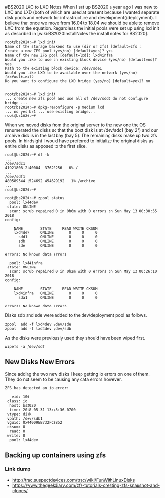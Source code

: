 <!-- DiskLayoutOnBS2020, Version: 1, Modified: 2018/12/02, Author: trac -->
#BS2020 LXC to LXD Notes 
When I set up BS2020 a year ago I was new to LXC and LXD (both of which are used at present because I wanted separate disk pools and network for infrastructure and development(/deployment). I believe that once we move from 16.04 to 18.04 we should be able to remove LXC from the equation. Regardless the initial pools were set up using lxd init as described in [wiki:BS2020InstallNotes the install notes for BS2020]. 
	
	root@bs2020:~# lxd init
	Name of the storage backend to use (dir or zfs) [default=zfs]: 
	Create a new ZFS pool (yes/no) [default=yes]? yes
	Name of the new ZFS pool [default=lxd]: lxd4infra
	Would you like to use an existing block device (yes/no) [default=no]? yes
	Path to the existing block device: /dev/sde1
	Would you like LXD to be available over the network (yes/no) [default=no]? 
	Do you want to configure the LXD bridge (yes/no) [default=yes]? no
	
	
	root@bs2020:~# lxd init
	... create new zfs pool and use all of /dev/sdd1 do not configure bridge ...
	root@bs2020:~# dpkg-reconfigure -p medium lxd
	... no yes br1 ... use existing bridge...
	root@bs2020:~#
	
When we moved disks from the original server to the new one the OS renumerated the disks so that the boot disk is at /dev/sdc1 (bay 2?) and our archive disk is in the last bay (bay 5). The remaining disks make up two zfs pools. In hindsight I would have preferred to initialize the original disks as entire disks as apposed to the first slice.

	
	root@bs2020:~# df -k
	...
	/dev/sdc1                                                                        41921808 2140004  37629256   6% /
	...
	/dev/sdf1                                                                       480589544 1524692 454629192   1% /archive
	...
	root@bs2020:~# 
	
	root@bs2020:~# zpool status
	  pool: lxd4dev
	 state: ONLINE
	  scan: scrub repaired 0 in 0h6m with 0 errors on Sun May 13 00:30:55 2018
	config:
	
		NAME        STATE     READ WRITE CKSUM
		lxd4dev     ONLINE       0     0     0
		  sdd1      ONLINE       0     0     0
		  sdb       ONLINE       0     0     0
		  sde       ONLINE       0     0     0
	
	errors: No known data errors
	
	  pool: lxd4infra
	 state: ONLINE
	  scan: scrub repaired 0 in 0h2m with 0 errors on Sun May 13 00:26:10 2018
	config:
	
		NAME        STATE     READ WRITE CKSUM
		lxd4infra   ONLINE       0     0     0
		  sda1      ONLINE       0     0     0
	
	errors: No known data errors
	
Disks sdb and sde were added to the dev/deployment pool as follows.
	
	zpool  add -f lxd4dev /dev/sde
	zpool  add -f lxd4dev /dev/sdb
	
As the disks were previously used they should have been wiped first.
	
	wipefs -a /dev/sdf
	
## New Disks New Errors
Since adding the two new disks I keep getting io errors on one of them. They do not seem to be causing any data errors however.
	
	ZFS has detected an io error:
	
	   eid: 106
	 class: io
	  host: bs2020
	  time: 2018-05-31 13:45:36-0700
	 vtype: disk
	 vpath: /dev/sdb1
	 vguid: 0x04009EB732FC8852
	 cksum: 0
	  read: 0
	 write: 0
	  pool: lxd4dev
	
## Backing up containers using zfs

### Link dump
* http://trac.suspectdevices.com/trac/wiki/FunWithLinuxDisks
* https://www.thegeekdiary.com/zfs-tutorials-creating-zfs-snapshot-and-clones/